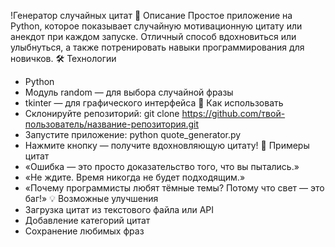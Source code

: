 !Генератор случайных цитат
📌 Описание
Простое приложение на Python, которое показывает случайную мотивационную цитату или анекдот при каждом запуске. Отличный способ вдохновиться или улыбнуться, а также потренировать навыки программирования для новичков.
🛠️ Технологии
- Python
- Модуль random — для выбора случайной фразы
- tkinter — для графического интерфейса
🚀 Как использовать
- Склонируйте репозиторий:
git clone https://github.com/твой-пользователь/название-репозитория.git
- Запустите приложение:
python quote_generator.py
- Нажмите кнопку — получите вдохновляющую цитату!
🎨 Примеры цитат
- «Ошибка — это просто доказательство того, что вы пытались.»
- «Не ждите. Время никогда не будет подходящим.»
- «Почему программисты любят тёмные темы? Потому что свет — это баг!»
💡 Возможные улучшения
- Загрузка цитат из текстового файла или API
- Добавление категорий цитат
- Сохранение любимых фраз
